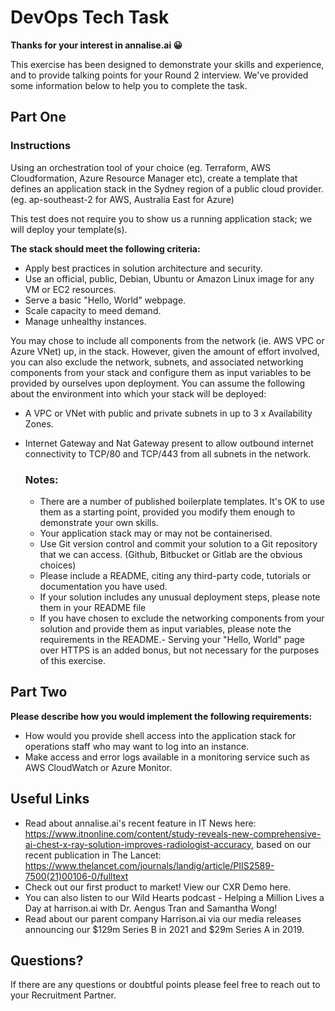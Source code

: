 #  DevOps Tech Task
**Thanks for your interest in annalise.ai 😀**

This exercise has been designed to demonstrate your skills and experience, and to provide talking points for your Round 2 interview. We've provided some information below to help you to complete the task.


##  Part One

###  Instructions

Using an orchestration tool of your choice (eg. Terraform, AWS Cloudformation, Azure Resource Manager etc), create a template that defines an application stack in the Sydney region of a public cloud provider. (eg. ap-southeast-2 for AWS, Australia East for Azure)

This test does not require you to show us a running application stack; we will deploy your template(s).  

**The stack should meet the following criteria:**
- Apply best practices in solution architecture and security.
- Use an official, public, Debian, Ubuntu or Amazon Linux image for any VM or EC2 resources.
- Serve a basic "Hello, World" webpage.
- Scale capacity to meed demand.
- Manage unhealthy instances.  

You may chose to include all components from the network (ie. AWS VPC or Azure VNet) up, in the stack. However, given the amount of effort involved, you can also exclude the network, subnets, and associated networking components from your stack and configure them as input variables to be provided by ourselves upon deployment.  You can assume the following about the environment into which your stack will be deployed:

- A VPC or VNet with public and private subnets in up to 3 x Availability Zones.
- Internet Gateway and Nat Gateway present to allow outbound internet connectivity to TCP/80 and TCP/443 from all subnets in the network.

  ### Notes:
  - There are a number of published boilerplate templates.  It's OK to use them as a starting point, provided you modify them enough to demonstrate your own skills.
  - Your application stack may or may not be containerised.
  - Use Git version control and commit your solution to a Git repository that we can access. (Github, Bitbucket or Gitlab are the obvious choices)
  - Please include a README, citing any third-party code, tutorials or documentation you have used.
  - If your solution includes any unusual deployment steps, please note them in your README file
  - If you have chosen to exclude the networking components from your solution and provide them as input variables, please note the requirements in the README.- Serving your "Hello, World" page over HTTPS is an added bonus, but not necessary for the purposes of this exercise.

## Part Two
**Please describe how you would implement the following requirements:**
- How would you provide shell access into the application stack for operations staff who may want to log into an instance.
- Make access and error logs available in a monitoring service such as AWS CloudWatch or Azure Monitor.

## Useful Links
- Read about annalise.ai's recent feature in IT News here: https://www.itnonline.com/content/study-reveals-new-comprehensive-ai-chest-x-ray-solution-improves-radiologist-accuracy, based on our recent publication in The Lancet: https://www.thelancet.com/journals/landig/article/PIIS2589-7500(21)00106-0/fulltext
- Check out our first product to market! View our CXR Demo here.
- You can also listen to our Wild Hearts podcast - Helping a Million Lives a Day at harrison.ai with Dr. Aengus Tran and Samantha Wong!
- Read about our parent company Harrison.ai via our media releases announcing our $129m Series B in 2021 and $29m Series A in 2019.

## Questions?
If there are any questions or doubtful points please feel free to reach out to your Recruitment Partner.